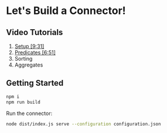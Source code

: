 # Let's Build a Connector!

## Video Tutorials

1. [Setup \[9:31\]](videos/1/README.markdown)
1. [Predicates \[6:51\]](videos/2/README.markdown)
1. Sorting
1. Aggregates

## Getting Started

```sh
npm i
npm run build
```

Run the connector:

```sh
node dist/index.js serve --configuration configuration.json
```